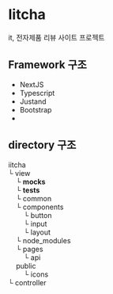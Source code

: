 # Iitcha
it, 전자제품 리뷰 사이트 프로젝트

## Framework 구조
- NextJS
- Typescript
- Justand
- Bootstrap
-

## directory 구조
iitcha  
└ view  
 &nbsp;&nbsp;&nbsp;&nbsp;└ __mocks__  
 &nbsp;&nbsp;&nbsp;&nbsp;└ __tests__  
 &nbsp;&nbsp;&nbsp;&nbsp;└ common  
 &nbsp;&nbsp;&nbsp;&nbsp;└ components  
 &nbsp;&nbsp;&nbsp;&nbsp;&nbsp;&nbsp;&nbsp;&nbsp;└ button  
 &nbsp;&nbsp;&nbsp;&nbsp;&nbsp;&nbsp;&nbsp;&nbsp;└ input  
 &nbsp;&nbsp;&nbsp;&nbsp;&nbsp;&nbsp;&nbsp;&nbsp;└ layout  
 &nbsp;&nbsp;&nbsp;&nbsp;└ node_modules  
 &nbsp;&nbsp;&nbsp;&nbsp;└ pages  
 &nbsp;&nbsp;&nbsp;&nbsp;&nbsp;&nbsp;&nbsp;&nbsp;└ api  
 &nbsp;&nbsp;&nbsp;&nbsp;public  
 &nbsp;&nbsp;&nbsp;&nbsp;&nbsp;&nbsp;&nbsp;&nbsp;└ icons  
└ controller  